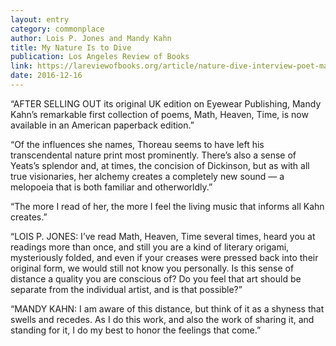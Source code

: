 ```yaml
---
layout: entry
category: commonplace
author: Lois P. Jones and Mandy Kahn
title: My Nature Is to Dive
publication: Los Angeles Review of Books
link: https://lareviewofbooks.org/article/nature-dive-interview-poet-mandy-kahn/
date: 2016-12-16
---
```


“AFTER SELLING OUT its original UK edition on Eyewear Publishing, Mandy Kahn’s remarkable first collection of poems, Math, Heaven, Time, is now available in an American paperback edition.”

“Of the influences she names, Thoreau seems to have left his transcendental nature print most prominently. There’s also a sense of Yeats’s splendor and, at times, the concision of Dickinson, but as with all true visionaries, her alchemy creates a completely new sound — a melopoeia that is both familiar and otherworldly.”

“The more I read of her, the more I feel the living music that informs all Kahn creates.”

“LOIS P. JONES: I’ve read Math, Heaven, Time several times, heard you at readings more than once, and still you are a kind of literary origami, mysteriously folded, and even if your creases were pressed back into their original form, we would still not know you personally. Is this sense of distance a quality you are conscious of? Do you feel that art should be separate from the individual artist, and is that possible?”

“MANDY KAHN: I am aware of this distance, but think of it as a shyness that swells and recedes. As I do this work, and also the work of sharing it, and standing for it, I do my best to honor the feelings that come.”

